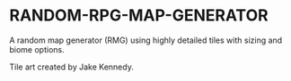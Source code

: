 # RANDOM-RPG-MAP-GENERATOR

A random map generator (RMG) using highly detailed tiles with sizing and biome options. 

Tile art created by Jake Kennedy.